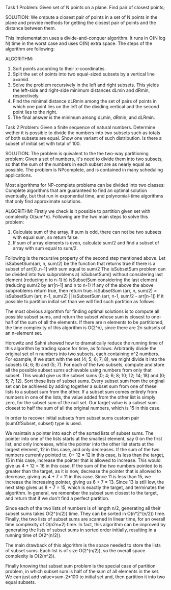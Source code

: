 Task 1
Problem:
Given set of N points on a plane. Find pair of closest points;

SOLUTION:
We ompute a closest pair of points in a set of N points in the plane and provide methods
for getting the closest pair of points and the distance between them.

This implementation uses a divide-and-conquer algorithm. It runs in O(N log N)
time in the worst case and uses O(N) extra space. The steps of the algorithm
are following:

ALGORITHM:
1. Sort points according to their x-coordinates.
2. Split the set of points into two equal-sized subsets by a vertical line x=xmid.
3. Solve the problem recursively in the left and right subsets. This yields the
left-side and right-side minimum distances dLmin and dRmin, respectively.
4. Find the minimal distance dLRmin among the set of pairs of points in which
one point lies on the left of the dividing vertical and the second point lies to the right.
5. The final answer is the minimum among dLmin, dRmin, and dLRmin.


Task 2
Problem:
Given a finite sequence of natural numbers. Determine wether it is possible to divide the numbers into two subsets such as totals of both subsets are equal. Show one variant of such distribution. Is there a subset of initial set with total of 100.

SOLUTION:
The problem is quivalent to the  the two-way partitioning problem:
Given a set of numbers, it's need to
divide them into two subsets, so that the sum of the numbers in
each subset are as nearly equal as possible. The problem is NPcomplete,
and is contained in many scheduling applications.

Most algorithms for NP-complete problems can be divided into
two classes: Complete algorithms that are guaranteed to find an optimal
solution eventually, but that run in exponential time, and polynomial-time
algorithms that only find approximate solutions.

ALGORITHM:
Firstly we check is it possible to partition given set with complexity O(sum*n).
Following are the two main steps to solve this problem:
1) Calculate sum of the array. If sum is odd, there can not be two subsets with equal sum, so return false.
2) If sum of array elements is even, calculate sum/2 and find a subset of array with sum equal to sum/2.

Following is the recursive property of the second step mentioned above.
Let isSubsetSum(arr, n, sum/2) be the function that returns true if 
there is a subset of arr[0..n-1] with sum equal to sum/2
The isSubsetSum problem can be divided into two subproblems
 a) isSubsetSum() without considering last element 
    (reducing n to n-1)
 b) isSubsetSum considering the last element 
    (reducing sum/2 by arr[n-1] and n to n-1)
If any of the above the above subproblems return true, then return true. 
isSubsetSum (arr, n, sum/2) = isSubsetSum (arr, n-1, sum/2) ||
                              isSubsetSum (arr, n-1, sum/2 - arr[n-1])
If it possible to partition initial set than we will find such partition
as follows:

The most obvious algorithm for finding optimal solutions is to compute all
possible subset sums, and return the subset whose sum is closest to one-half of the sum of all the elements. If there are n elements to be partitioned, the time complexity of this algorithm is O(2^n), since there are 2n subsets of an n-element set.

Horowitz and Sahni showed how to dramatically reduce the running time
of this algorithm by trading space for time, as follows: Arbitrarily divide
the original set of n numbers into two subsets, each containing n^2 numbers.
For example, if we start with the set (4; 5; 6; 7; 8), we might divide it into the
subsets (4; 6; 8) and (5; 7). For each of the two subsets, compute and store
all the possible subset sums achievable using numbers from only that subset.
This would give us the subset sums (0; 4; 6; 8; 10; 12; 14; 18) and (0; 5; 7; 12).
Sort these lists of subset sums. Every subset sum from the original set can be
achieved by adding together a subset sum from one of these lists to a subset
sum from the other. If a subset sum comes entirely from numbers in one of
the lists, the value added from the other list is simply zero, for the subset
sum of the null set. Our target value is a subset sum closest to half the sum
of all the original numbers, which is 15 in this case.

In order to recover initial subsets from subset sums custom pair
(sumOfSubset, subset) type is used.

We maintain a pointer into each of the sorted lists of subset sums. The
pointer into one of the lists starts at the smallest element, say 0 on the first
list, and only increases, while the pointer into the other list starts at the
largest element, 12 in this case, and only decreases. If the sum of the two
numbers currently pointed to, 0+ 12 = 12 in this case, is less than the target,
15 in this case, increase the pointer that is allowed to increase. This would
give us 4 + 12 = 16 in this case. If the sum of the two numbers pointed to
is greater than the target, as it is now, decrease the pointer that is allowed
to decrease, giving us 4 + 7 = 11 in this case. Since 11 is less than 15, we
increase the increasing pointer, giving us 6 + 7 = 13. Since 13 is still low, the
next step gives us 8 + 7 = 15, which is exactly the target, and terminates the
algorithm. In general, we remember the subset sum closest to the target, and
return that if we don't find a perfect partition.

Since each of the two lists of numbers is of length n/2, generating all their
subset sums takes O(2^(n/2)) time. They can be sorted in 
O(n*2^(n/2)) time. Finally, the two lists of subset sums are scanned in linear time,
for an overall time complexity of O(n2n=2) time. In fact, this algorithm can
be improved by generating the lists of subset sums in sorted order initially,
resulting in a running time of O(2^(n/2)).

The main drawback of this algorithm is the space needed to store the lists
of subset sums. Each list is of size O(2^(n/2)), so the overall space complexity
is O(2(n^2)).

Finally knowing that subset sum problem is the special case of partition problem,
 in which subset sum is half of the sum of all elements in the set. We can just add 
 value=sum-2*100 to initial set and, then partition it into two equal subsets.
